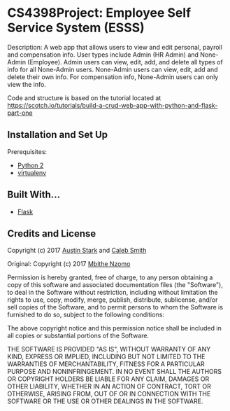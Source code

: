 # CS4398Project: Employee Self Service System (ESSS)
Description: A web app that allows users to view and edit personal, payroll and compensation info. User types include Admin (HR Admin) and None-Admin (Employee). Admin users can view, edit, add, and delete all types of info for all None-Admin users. None-Admin users can view, edit, add and delete their own info. For compensation info, None-Admin users can only view the info.

Code and structure is based on the tutorial located at https://scotch.io/tutorials/build-a-crud-web-app-with-python-and-flask-part-one

## Installation and Set Up
Prerequisites:
* [Python 2](https://www.python.org/download/releases/2.7.2/)
* [virtualenv](https://virtualenv.pypa.io/en/stable/)

## Built With...
* [Flask](http://flask.pocoo.org/)

## Credits and License
Copyright (c) 2017 [Austin Stark](https://github.com/ags68) and [Caleb Smith](https://github.com/calebSmith163)


Original: 
Copyright (c) 2017 [Mbithe Nzomo](https://github.com/andela-mnzomo)

Permission is hereby granted, free of charge, to any person obtaining a copy of this software and associated documentation files (the "Software"), to deal in the Software without restriction, including without limitation the rights to use, copy, modify, merge, publish, distribute, sublicense, and/or sell copies of the Software, and to permit persons to whom the Software is furnished to do so, subject to the following conditions:

The above copyright notice and this permission notice shall be included in all copies or substantial portions of the Software.

THE SOFTWARE IS PROVIDED "AS IS", WITHOUT WARRANTY OF ANY KIND, EXPRESS OR IMPLIED, INCLUDING BUT NOT LIMITED TO THE WARRANTIES OF MERCHANTABILITY, FITNESS FOR A PARTICULAR PURPOSE AND NONINFRINGEMENT. IN NO EVENT SHALL THE AUTHORS OR COPYRIGHT HOLDERS BE LIABLE FOR ANY CLAIM, DAMAGES OR OTHER LIABILITY, WHETHER IN AN ACTION OF CONTRACT, TORT OR OTHERWISE, ARISING FROM, OUT OF OR IN CONNECTION WITH THE SOFTWARE OR THE USE OR OTHER DEALINGS IN THE SOFTWARE.

